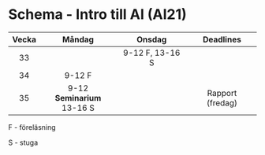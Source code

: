 # Schema - Intro till AI (AI21)

| Vecka |            Måndag            |     Onsdag      |    Deadlines     |
| :---: | :--------------------------: | :-------------: | :--------------: |
|  33   |                              | 9-12 F, 13-16 S |                  |
|  34   |            9-12 F            |                 |                  |
|  35   | 9-12 **Seminarium** <br> 13-16 S |                 | Rapport (fredag) |

F - föreläsning

S - stuga
